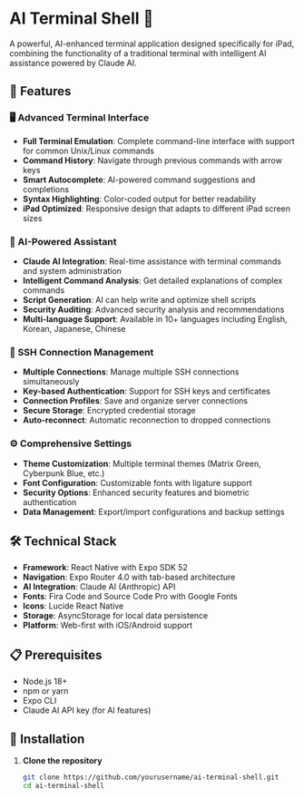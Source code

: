 # AI Terminal Shell 🚀

A powerful, AI-enhanced terminal application designed specifically for iPad, combining the functionality of a traditional terminal with intelligent AI assistance powered by Claude AI.

## 📱 Features

### 🖥️ Advanced Terminal Interface
- **Full Terminal Emulation**: Complete command-line interface with support for common Unix/Linux commands
- **Command History**: Navigate through previous commands with arrow keys
- **Smart Autocomplete**: AI-powered command suggestions and completions
- **Syntax Highlighting**: Color-coded output for better readability
- **iPad Optimized**: Responsive design that adapts to different iPad screen sizes

### 🤖 AI-Powered Assistant
- **Claude AI Integration**: Real-time assistance with terminal commands and system administration
- **Intelligent Command Analysis**: Get detailed explanations of complex commands
- **Script Generation**: AI can help write and optimize shell scripts
- **Security Auditing**: Advanced security analysis and recommendations
- **Multi-language Support**: Available in 10+ languages including English, Korean, Japanese, Chinese

### 🔐 SSH Connection Management
- **Multiple Connections**: Manage multiple SSH connections simultaneously
- **Key-based Authentication**: Support for SSH keys and certificates
- **Connection Profiles**: Save and organize server connections
- **Secure Storage**: Encrypted credential storage
- **Auto-reconnect**: Automatic reconnection to dropped connections

### ⚙️ Comprehensive Settings
- **Theme Customization**: Multiple terminal themes (Matrix Green, Cyberpunk Blue, etc.)
- **Font Configuration**: Customizable fonts with ligature support
- **Security Options**: Enhanced security features and biometric authentication
- **Data Management**: Export/import configurations and backup settings

## 🛠️ Technical Stack

- **Framework**: React Native with Expo SDK 52
- **Navigation**: Expo Router 4.0 with tab-based architecture
- **AI Integration**: Claude AI (Anthropic) API
- **Fonts**: Fira Code and Source Code Pro with Google Fonts
- **Icons**: Lucide React Native
- **Storage**: AsyncStorage for local data persistence
- **Platform**: Web-first with iOS/Android support

## 📋 Prerequisites

- Node.js 18+ 
- npm or yarn
- Expo CLI
- Claude AI API key (for AI features)

## 🚀 Installation

1. **Clone the repository**
   ```bash
   git clone https://github.com/yourusername/ai-terminal-shell.git
   cd ai-terminal-shell
